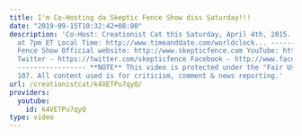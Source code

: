 ```yaml
---
title: I'm Co-Hosting da Skeptic Fence Show diss Saturday!!!
date: "2019-09-15T10:32:42+08:00"
description: 'Co-Host: Creationist Cat this Saturday, April 4th, 2015. Show starts
  at 7pm ET Local Time: http://www.timeanddate.com/worldclock... -------- Skeptic
  Fence Show Official website: http://www.skepticfence.com YouTube: https://www.youtube.com/user/SkepticFenceShow/featured
  Twitter - https://twitter.com/skepticfence Facebook - http://www.facebook.com/SkepticFence
  ----------------- **NOTE** This video is protected under the "Fair Use Act" Section
  107. All content used is for criticism, comment & news reporting.'
url: /creationistcat/k4VETPu7qyQ/
providers:
  youtube:
    id: k4VETPu7qyQ
type: video
---
```

